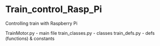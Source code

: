 # Train_control_Rasp_Pi
Controlling train with Raspberry Pi

TrainMotor.py - main file
train_classes.py - classes 
train_defs.py - defs (functions) & constants

